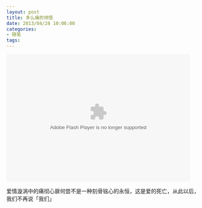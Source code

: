 ```yaml
---
layout: post
title: 多么痛的领悟
date: 2013/04/28 10:06:00
categories:
- 随笔
tags:
---
```


<embed src="http://player.yinyuetai.com/video/player/571543/v_9620425.swf" quality="high" width="480" height="334" align="middle"  allowScriptAccess="sameDomain" allowfullscreen="true" type="application/x-shockwave-flash">
</embed>

爱情漩涡中的痛彻心扉何尝不是一种刻骨铭心的永恒，这是爱的死亡，从此以后，我们不再说「我们」
